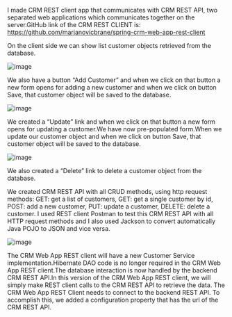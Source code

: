 I made CRM REST client app that communicates with CRM REST API, two separated web applications which communicates together on the server.GitHub link of the CRM REST CLIENT is: https://github.com/marjanovicbrane/spring-crm-web-app-rest-client


On the client side we can show list customer objects retrieved from the database.

![image](https://user-images.githubusercontent.com/61464267/128600468-7777808a-fdb4-4237-851d-cbb3138fce96.png)


We also have a button “Add Customer” and when we click on that button a new form opens for adding a new customer and when we click on button Save, that customer object will be saved to the database.

![image](https://user-images.githubusercontent.com/61464267/128600684-2ca23936-8672-4dab-ba50-315da304b332.png)

We created a “Update” link and when we click on that button a new form opens for updating a customer.We have now pre-populated form.When we update our customer object and when we click on button Save, that customer object will be saved to the database.

![image](https://user-images.githubusercontent.com/61464267/128600771-d8db5ca0-775b-4cb4-ae3a-8e9f48af2805.png)

We also created a “Delete” link to delete a customer object from the database.

We created CRM REST API with all CRUD methods, using http request methods:
GET: get a list of customers, GET: get a single customer by id, POST: add a new customer, PUT: update a customer, DELETE: delete a customer.
I used REST client Postman to test this CRM REST API with all HTTP request methods and I also used Jackson to convert automatically Java POJO to JSON and vice versa.

![image](https://user-images.githubusercontent.com/61464267/128600845-bdd4a8d2-0106-410a-b2a9-769383b0a8d5.png)

The CRM Web App REST client will have a new Customer Service implementation.Hibernate DAO code is no longer required in the CRM Web App REST client.The database interaction is now handled by the backend CRM REST API.In this version of the CRM Web App REST client, we will simply make REST client calls to the CRM REST API to retrieve the data. 
The CRM Web App REST Client needs to connect to the backend REST API. To accomplish this, we added a configuration property that has the url of the CRM REST API.







